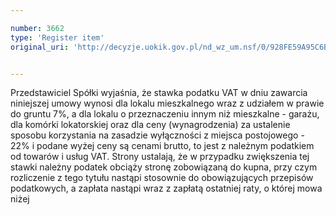 ```yaml
---

number: 3662
type: 'Register item'
original_uri: 'http://decyzje.uokik.gov.pl/nd_wz_um.nsf/0/928FE59A95C6B3B4C1257A6A0030A5C2?OpenDocument'


---
```


Przedstawiciel Spółki wyjaśnia, że stawka podatku VAT w dniu zawarcia niniejszej umowy wynosi dla lokalu mieszkalnego wraz z udziałem w prawie do gruntu 7%, a dla lokalu o przeznaczeniu innym niż mieszkalne - garażu, dla komórki lokatorskiej oraz dla ceny (wynagrodzenia) za ustalenie sposobu korzystania na zasadzie wyłączności z miejsca postojowego - 22% i podane wyżej ceny są cenami brutto, to jest z należnym podatkiem od towarów i usług VAT. Strony ustalają, że w przypadku zwiększenia tej stawki należny podatek obciąży stronę zobowiązaną do kupna, przy czym rozliczenie z tego tytułu nastąpi stosownie do obowiązujących przepisów podatkowych, a zapłata nastąpi wraz z zapłatą ostatniej raty, o której mowa niżej
